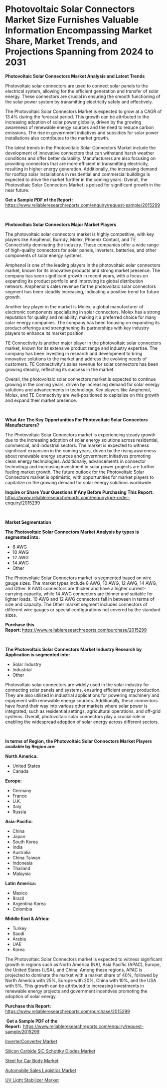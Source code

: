 <p><h1>Photovoltaic Solar Connectors Market Size Furnishes Valuable Information Encompassing Market Share, Market Trends, and Projections Spanning from 2024 to 2031</h1></p><p><strong>Photovoltaic Solar Connectors Market Analysis and Latest Trends</strong></p>
<p><p>Photovoltaic solar connectors are used to connect solar panels to the electrical system, allowing for the efficient generation and transfer of solar energy. These connectors are crucial in ensuring the smooth functioning of the solar power system by transmitting electricity safely and effectively.</p><p>The Photovoltaic Solar Connectors Market is expected to grow at a CAGR of 13.4% during the forecast period. This growth can be attributed to the increasing adoption of solar power globally, driven by the growing awareness of renewable energy sources and the need to reduce carbon emissions. The rise in government initiatives and subsidies for solar power installations also contributes to the market growth.</p><p>The latest trends in the Photovoltaic Solar Connectors Market include the development of innovative connectors that can withstand harsh weather conditions and offer better durability. Manufacturers are also focusing on providing connectors that are more efficient in transmitting electricity, resulting in higher energy generation. Additionally, the increasing demand for rooftop solar installations in residential and commercial buildings is expected to drive the market further in the coming years. Overall, the Photovoltaic Solar Connectors Market is poised for significant growth in the near future.</p></p>
<p><strong>Get a Sample PDF of the Report:&nbsp;</strong> <a href="https://www.reliableresearchreports.com/enquiry/request-sample/2015299">https://www.reliableresearchreports.com/enquiry/request-sample/2015299</a></p>
<p>&nbsp;</p>
<p><strong>Photovoltaic Solar Connectors Major Market Players</strong></p>
<p><p>The photovoltaic solar connectors market is highly competitive, with key players like Amphenol, Burndy, Molex, Phoenix Contact, and TE Connectivity dominating the industry. These companies offer a wide range of high-quality connectors for solar panels, inverters, batteries, and other components of solar energy systems.</p><p>Amphenol is one of the leading players in the photovoltaic solar connectors market, known for its innovative products and strong market presence. The company has seen significant growth in recent years, with a focus on expanding its product portfolio and improving its global distribution network. Amphenol's sales revenue for the photovoltaic solar connectors segment has been steadily increasing, indicating a positive trend for future growth.</p><p>Another key player in the market is Molex, a global manufacturer of electronic components specializing in solar connectors. Molex has a strong reputation for quality and reliability, making it a preferred choice for many solar energy companies. The company has been focusing on expanding its product offerings and strengthening its partnerships with key industry players to enhance its market position.</p><p>TE Connectivity is another major player in the photovoltaic solar connectors market, known for its extensive product range and industry expertise. The company has been investing in research and development to bring innovative solutions to the market and address the evolving needs of customers. TE Connectivity's sales revenue for solar connectors has been growing steadily, reflecting its success in the market.</p><p>Overall, the photovoltaic solar connectors market is expected to continue growing in the coming years, driven by increasing demand for solar energy solutions and advancements in technology. Key players like Amphenol, Molex, and TE Connectivity are well-positioned to capitalize on this growth and expand their market presence.</p></p>
<p>&nbsp;</p>
<p><strong>What Are The Key Opportunities For Photovoltaic Solar Connectors Manufacturers?</strong></p>
<p><p>The Photovoltaic Solar Connectors market is experiencing steady growth due to the increasing adoption of solar energy solutions across residential, commercial, and industrial sectors. The market is expected to witness significant expansion in the coming years, driven by the rising awareness about renewable energy sources and government initiatives promoting clean energy technologies. Additionally, advancements in connector technology and increasing investment in solar power projects are further fueling market growth. The future outlook for the Photovoltaic Solar Connectors market is optimistic, with opportunities for market players to capitalize on the growing demand for solar energy solutions worldwide.</p></p>
<p><strong>Inquire or Share Your Questions If Any Before Purchasing This Report:</strong> <a href="https://www.reliableresearchreports.com/enquiry/pre-order-enquiry/2015299">https://www.reliableresearchreports.com/enquiry/pre-order-enquiry/2015299</a></p>
<p>&nbsp;</p>
<p><strong>Market Segmentation</strong></p>
<p><strong>The Photovoltaic Solar Connectors Market Analysis by types is segmented into:</strong></p>
<p><ul><li>8 AWG</li><li>10 AWG</li><li>12 AWG</li><li>14 AWG</li><li>Other</li></ul></p>
<p><p>The Photovoltaic Solar Connectors market is segmented based on wire gauge sizes. The market types include 8 AWG, 10 AWG, 12 AWG, 14 AWG, and Other. 8 AWG connectors are thicker and have a higher current-carrying capacity, while 14 AWG connectors are thinner and suitable for lighter loads. 10 AWG and 12 AWG connectors fall in between in terms of size and capacity. The Other market segment includes connectors of different wire gauges or special configurations not covered by the standard sizes.</p></p>
<p><strong>Purchase this Report:&nbsp;</strong><a href="https://www.reliableresearchreports.com/purchase/2015299">https://www.reliableresearchreports.com/purchase/2015299</a></p>
<p>&nbsp;</p>
<p><strong>The Photovoltaic Solar Connectors Market Industry Research by Application is segmented into:</strong></p>
<p><ul><li>Solar Industry</li><li>Industrial</li><li>Other</li></ul></p>
<p><p>Photovoltaic solar connectors are widely used in the solar industry for connecting solar panels and systems, ensuring efficient energy production. They are also utilized in industrial applications for powering machinery and equipment with renewable energy sources. Additionally, these connectors have found their way into various other markets where solar power is integrated, such as residential settings, agricultural operations, and off-grid systems. Overall, photovoltaic solar connectors play a crucial role in enabling the widespread adoption of solar energy across different sectors.</p></p>
<p>&nbsp;</p>
<p><strong>In terms of Region, the Photovoltaic Solar Connectors Market Players available by Region are:</strong></p>
<p>
    <p> <strong> North America: </strong>
        <ul>
            <li>United States</li>
            <li>Canada</li>
        </ul>
        </p> 
    <p> <strong> Europe: </strong>
        <ul>
            <li>Germany</li>
            <li>France</li>
            <li>U.K.</li>
            <li>Italy</li>
            <li>Russia</li>
        </ul>
        </p> 
    <p> <strong> Asia-Pacific: </strong>
        <ul>
            <li>China</li>
            <li>Japan</li>
            <li>South Korea</li>
            <li>India</li>
            <li>Australia</li>
            <li>China Taiwan</li>
            <li>Indonesia</li>
            <li>Thailand</li>
            <li>Malaysia</li>
        </ul>
        </p> 
    <p> <strong> Latin America: </strong>
        <ul>
            <li>Mexico</li>
            <li>Brazil</li>
            <li>Argentina Korea</li>
            <li>Colombia</li>
        </ul>
        </p> 
    <p> <strong> Middle East & Africa: </strong>
        <ul>
            <li>Turkey</li>
            <li>Saudi</li>
            <li>Arabia</li>
            <li>UAE</li>
            <li>Korea</li>
        </ul>
    </p>
    </p>
<p><p>The Photovoltaic Solar Connectors market is expected to witness significant growth in regions such as North America (NA), Asia Pacific (APAC), Europe, the United States (USA), and China. Among these regions, APAC is projected to dominate the market with a market share of 40%, followed by North America with 25%, Europe with 20%, China with 10%, and the USA with 5%. This growth can be attributed to increasing investments in renewable energy projects and government incentives promoting the adoption of solar energy.</p></p>
<p><strong>Purchase this Report: </strong><a href="https://www.reliableresearchreports.com/purchase/2015299">https://www.reliableresearchreports.com/purchase/2015299</a></p>
<p>&nbsp;<strong>Get a Sample PDF of the Report:&nbsp;&nbsp;</strong><a href="https://www.reliableresearchreports.com/enquiry/request-sample/2015299">https://www.reliableresearchreports.com/enquiry/request-sample/2015299</a></p>
<p><strong></strong></p>
<p><p><a href="https://github.com/joannagoyvaerts/Market-Research-Report-List-1/blob/main/inverterconverter-market.md">InverterConverter Market</a></p><p><a href="https://github.com/lubmix/Market-Research-Report-List-1/blob/main/silicon-carbide-sic-schottky-diodes-market.md">Silicon Carbide SiC Schottky Diodes Market</a></p><p><a href="https://natural-crush-b99.notion.site/Steel-for-Car-Body-Market-with-the-goal-of-estimating-the-market-size-and-future-growth-potential-of-1a2db8f0e3a74b1fbe60860a44d32f69">Steel for Car Body Market</a></p><p><a href="https://boundless-drawbridge-702.notion.site/Automobile-Sales-Logistics-Market-Analysis-Examines-its-Scope-on-Growth-Opportunities-and-Forecaste-93e0eabd44d94546b7f5de766d692b02">Automobile Sales Logistics Market</a></p><p><a href="https://view.publitas.com/reportprime-1/uv-light-stabilizer-market-research-report-reveals-the-latest-trends-and-opportunities-of-this-market-for-period-from-2024-2031/">UV Light Stabilizer Market</a></p></p>